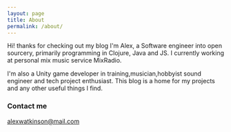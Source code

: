 ```yaml
---
layout: page
title: About
permalink: /about/
---
```


Hi! thanks for checking out my blog I'm Alex, a Software engineer into open sourcery, primarily programming in Clojure, Java and JS. I currently working at personal mix music service MixRadio. 

I'm also a Unity game developer in training,musician,hobbyist sound engineer and tech project enthusiast. This blog is a home for my projects and any other useful things I find.

### Contact me

[alexwatkinson@mail.com](mailto:alexwatkinson@mail.com)
